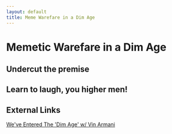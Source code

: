 ```yaml
---
layout: default
title: Meme Warefare in a Dim Age
---
```


# Memetic Warefare in a Dim Age

## Undercut the premise

## Learn to laugh, you higher men!

## External Links

[We've Entered The 'Dim Age' w/ Vin Armani](https://youtu.be/nJl0LsCsJ7Y)
